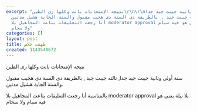 ```yaml
---
excerpt: "نتيجة الإمتحانات بانت وكلها زى الطين\r\n\r\nسنة أولى وتانية جيبت جيد جدا,
  تالته جيبت جيد , بالطريقة دى السنة دى هجيب مقبول والسنة الجاية هشيل مدتين.\r\n\r\nبالمناسبة
  أنا رجعت التعليقات بتاعت المجاهيل بلا moderator approval بلا نيلة يعنى هو فيه سبام
  ولا سخام"
categories: []
layout: post
title: طهقت خلاص
created: 1143548672
---
```

نتيجة الإمتحانات بانت وكلها زى الطين

سنة أولى وتانية جيبت جيد جدا, تالته جيبت جيد , بالطريقة دى السنة دى هجيب مقبول والسنة الجاية هشيل مدتين.

بالمناسبة أنا رجعت التعليقات بتاعت المجاهيل بلا moderator approval بلا نيلة يعنى هو فيه سبام ولا سخام
